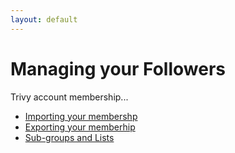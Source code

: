 ```yaml
---
layout: default
---
```


# Managing your Followers 

Trivy account membership...

* [Importing your membershp](./importing.html)
* [Exporting your memberhip](./exporting.html)
* [Sub-groups and Lists ](./groupslists.html)

